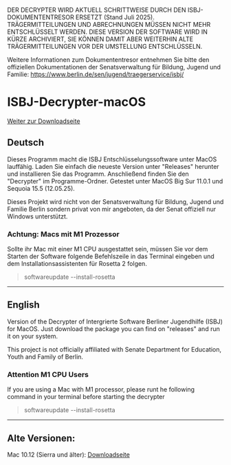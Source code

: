 DER DECRYPTER WIRD AKTUELL SCHRITTWEISE DURCH DEN ISBJ-DOKUMENTENTRESOR ERSETZT (Stand Juli 2025). TRÄGERMITTEILUNGEN UND ABRECHNUNGEN MÜSSEN NICHT MEHR ENTSCHLÜSSELT WERDEN. DIESE VERSION DER SOFTWARE WIRD IN KÜRZE ARCHIVIERT, SIE KÖNNEN DAMIT ABER WEITERHIN ALTE TRÄGERMITTEILUNGEN VOR DER UMSTELLUNG ENTSCHLÜSSELN.

Weitere Informationen zum Dokumententresor entnehmen Sie bitte den offiziellen Dokumentationen der Senatsverwaltung für Bildung, Jugend und Familie: https://www.berlin.de/sen/jugend/traegerservice/isbj/

# ISBJ-Decrypter-macOS
[Weiter zur Downloadseite](https://github.com/VendaarDev/ISBJ-Decrypter-macOS/releases/tag/1.0)

## Deutsch
Dieses Programm macht die ISBJ Entschlüsselungssoftware unter MacOS lauffähig. 
Laden Sie einfach die neueste Version unter "Releases" herunter und installieren Sie das Programm. Anschließend finden Sie den "Decrypter" im Programme-Ordner.
Getestet unter MacOS Big Sur 11.0.1 und Sequoia 15.5 (12.05.25).

Dieses Projekt wird nicht von  der Senatsverwaltung für Bildung, Jugend und Familie Berlin sondern privat von mir angeboten, da der Senat offiziell nur Windows unterstützt.

### Achtung: Macs mit M1 Prozessor  
Sollte ihr Mac mit einer M1 CPU ausgestattet sein, müssen Sie vor dem Starten der Software folgende Befehlszeile in das Terminal eingeben und dem Installationsassistenten für Rosetta 2 folgen.
>softwareupdate --install-rosetta

__________________
## English
Version of the Decrypter of Intergrierte Software Berliner Jugendhilfe (ISBJ) for MacOS.
Just download the package you can find on "releases" and run it on your system.

This project is not officially affiliated with Senate Department for Education, Youth and Family of Berlin.

### Attention M1 CPU Users
If you are using a Mac with M1 processor, please runt he following command in your terminal before starting the decrypter
>softwareupdate --install-rosetta


__________________
## Alte Versionen:
Mac 10.12 (Sierra und älter): [Downloadseite](https://github.com/VendaarDev/ISBJ-Decrypter-macOS/releases/tag/0.5)
